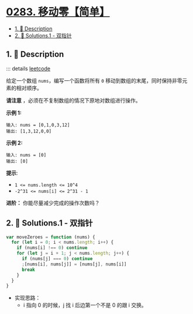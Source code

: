 # [0283. 移动零【简单】](https://github.com/tnotesjs/TNotes.leetcode/tree/main/notes/0283.%20%E7%A7%BB%E5%8A%A8%E9%9B%B6%E3%80%90%E7%AE%80%E5%8D%95%E3%80%91)

<!-- region:toc -->

- [1. 📝 Description](#1--description)
- [2. 🎯 Solutions.1 - 双指针](#2--solutions1---双指针)

<!-- endregion:toc -->

## 1. 📝 Description

::: details [leetcode](https://leetcode.cn/problems/move-zeroes/)

给定一个数组 `nums`，编写一个函数将所有 `0` 移动到数组的末尾，同时保持非零元素的相对顺序。

**请注意** ，必须在不复制数组的情况下原地对数组进行操作。

**示例 1:**

```
输入: nums = [0,1,0,3,12]
输出: [1,3,12,0,0]
```

**示例 2:**

```
输入: nums = [0]
输出: [0]
```

**提示**:

- `1 <= nums.length <= 10^4`
- `-2^31 <= nums[i] <= 2^31 - 1`

**进阶：** 你能尽量减少完成的操作次数吗？

## 2. 🎯 Solutions.1 - 双指针

```js
var moveZeroes = function (nums) {
  for (let i = 0; i < nums.length; i++) {
    if (nums[i] !== 0) continue
    for (let j = i + 1; j < nums.length; j++) {
      if (nums[j] === 0) continue
      ;[nums[i], nums[j]] = [nums[j], nums[i]]
      break
    }
  }
}
```

- 实现思路：
  - i 指向 0 的时候，j 找 i 后边第一个不是 0 的跟 i 交换。
